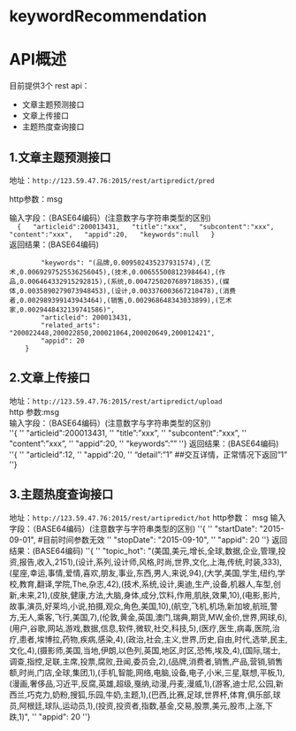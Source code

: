 # keywordRecommendation
# API概述
目前提供3个 rest api：
- 文章主题预测接口
- 文章上传接口
- 主题热度查询接口

## 1.文章主题预测接口
地址：`http://123.59.47.76:2015/rest/artipredict/pred`

http参数：msg

输入字段：（BASE64编码）(注意数字与字符串类型的区别)  
`	{  
		"articleid":200013431,  
		"title":"xxx",  
		"subcontent":"xxx",  
		"content":"xxx",  
		"appid":20,  
		"keywords":null  
	} `  
返回结果：(BASE64编码)  
```	{  
		"keywords": "(品牌,0.009502435237931574),(艺术,0.0069297525536256045),(技术,0.00655500812398464),(作品,0.006464332915292815),(系统,0.0047250207689718635),(媒体,0.0035890279073948453),(设计,0.003376003667210478),(消费者,0.002989399143943464),(销售,0.002968648343033899),(艺术家,0.0029448432139741586)",  
		"articleid": 200013431,  
		"related_arts": "200022448,200022850,200021064,200020649,200012421",  
		"appid": 20  
	}  
```  
## 2.文章上传接口  
地址：`http://123.59.47.76:2015/rest/artipredict/upload`  
http 参数:msg  
输入字段：（BASE64编码）(注意数字与字符串类型的区别)  
	''{
	''	"articleid":200013431,
	''	"title”:”xxx”,
	''	"subcontent":"xxx”,
	''	"content”:”xxx”,
	''	"appid":20,
	''	"keywords”:””
	''}
返回结果：(BASE64编码)
	''{
	''	"articleid":12,
	''	"appid":20,
	''	“detail”:”1”  ##交互详情，正常情况下返回“1”
	''}

## 3.主题热度查询接口
地址：`http://123.59.47.76:2015/rest/artipredict/hot`
http参数： msg
输入字段：（BASE64编码）(注意数字与字符串类型的区别)
	''{
	''	"startDate": "2015-09-01",  #目前时间参数无效
	''	"stopDate": "2015-09-10",
	''	"appid": 20
	''}
返回结果：(BASE64编码) 
	''{
	''	"topic_hot": "(美国,美元,增长,全球,数据,企业,管理,投资,报告,收入,2151),(设计,系列,设计师,风格,时尚,世界,文化,上海,传统,时装,333),(星座,幸运,事情,爱情,喜欢,朋友,事业,东西,男人,来说,94),(大学,美国,学生,纽约,学校,教育,翻译,学院,The,杂志,42),(技术,系统,设计,奥迪,生产,设备,机器人,车型,创新,未来,21),(皮肤,健康,方法,大脑,身体,成分,饮料,作用,肌肤,效果,10),(电影,影片,故事,演员,好莱坞,小说,拍摄,观众,角色,美国,10),(航空,飞机,机场,新加坡,航班,警方,无人,乘客,飞行,美国,7),(伦敦,黄金,英国,澳门,瑞典,期货,MW,金价,世界,网球,6),(用户,谷歌,网站,游戏,数据,信息,软件,微软,社交,科技,5),(医疗,医生,病毒,医院,治疗,患者,埃博拉,药物,疾病,感染,4),(政治,社会,主义,世界,历史,自由,时代,选举,民主,文化,4),(摄影师,美国,当地,伊朗,以色列,英国,地区,时区,恐怖,埃及,4),(国际,瑞士,调查,指控,足联,主席,投票,腐败,丑闻,委员会,2),(品牌,消费者,销售,产品,营销,销售额,时尚,门店,全球,集团,1),(手机,智能,网络,电脑,设备,电子,小米,三星,联想,平板,1),(漫画,奢侈品,习近平,反腐,英雄,超级,戛纳,动漫,丹麦,漫威,1),(游客,迪士尼,公园,新西兰,巧克力,奶粉,搜狐,乐园,牛奶,主题,1),(巴西,比赛,足球,世界杯,体育,俱乐部,球员,阿根廷,球队,运动员,1),(投资,投资者,指数,基金,交易,股票,美元,股市,上涨,下跌,1)",
	''	"appid": 20
	''}
